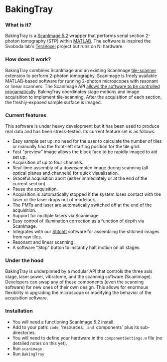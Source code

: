 # BakingTray #


### What is it?
BakingTray is a [ScanImage 5.2](https://vidriotechnologies.com/) wrapper that performs serial section 2-photon tomography (STP) within [MATLAB](http://www.mathworks.com/). 
The software is inspired the Svoboda lab's [TeraVoxel](https://github.com/TeravoxelTwoPhotonTomography) project but runs on NI hardware. 

### How does it work?
BakingTray combines ScanImage and an existing ScanImage [tile-scanner](https://github.com/BaselLaserMouse/ScanImageTileScan) extension to perform 2-photon tomography.
ScanImage is freely available MATLAB-based software for running 2-photon microscopes with resonant or linear scanners. 
The ScanImage API [allows the software to be controlled progamatically](https://github.com/tenss/ScanImageAPI_Examples). 
BakingTray coordinates stage motions and image acquisition to implement tile-scanning. 
After the acquisition of each section, the freshly-exposed sample surface is imaged. 


### Current features
This software is under heavy development but it has been used to produce real data and has been stress-tested.
Its current feature set is as follows:

* Easy sample set up: no need for the user to calculate the number of tiles or manually find the front-left starting position for the tile grid.
* Fast "preview" image allows the block face to be rapidly imaged to aid set up.
* Acquisition of up to four channels.
* Real-time assembly of a downsampled image during scanning (all optical planes and channels) for quick visualisation.
* Graceful acquisition abort (either immediately or at the end of the current section).
* Pause the acquisition.
* Acquisition is automatically stopped if the system loses contact with the laser or the laser drops out of modelock. 
* The PMTs and laser are automatically switched off at the end of the acquisition.
* Support for multiple lasers via Scanimage.
* Easy control of illumination correction as a function of depth via ScanImage. 
* Integrates with our [StitchIt](https://github.com/BaselLaserMouse/StitchIt) software for assembling the stitched images from raw tiles. 
* Resonant and linear  scanning.
* A software "Stop" button to instantly halt motion on all stages.


### Under the hood
BakingTray is underpinned by a modular API that controls the three axis stage, laser power, vibratome, and the scanning software (ScanImage). 
Developers can swap any of these components (even the scanning software) for new ones of their own design. 
This allows for enormous flexibility in upgrading the microscope or modifying the behavior of the acquisition software. 


### Installation ###
- You will need a functioning ScanImage 5.2 install.
- Add to your path: `code`, 'resources`, and `components` plus its sub-directories. 
- You will need to define your hardware in the `componentSettings.m` file (no detailed notes on this yet). 
- Run `scanimage` 
- Run `BakingTray`
